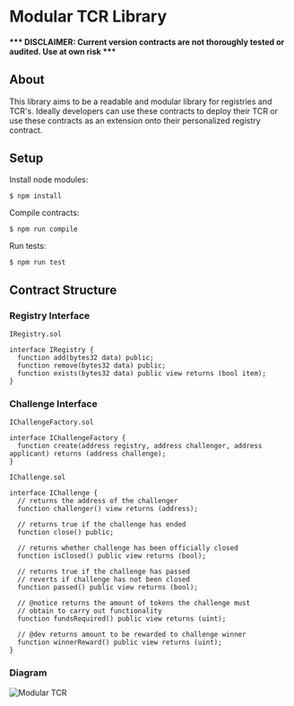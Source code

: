 # Modular TCR Library

#### *** DISCLAIMER: Current version contracts are not thoroughly tested or audited. Use at own risk ***

## About

This library aims to be a readable and modular library for registries and TCR's. Ideally developers can use these contracts to deploy their TCR or use these contracts as an extension onto their personalized registry contract.


## Setup
Install node modules:
```
$ npm install
```

Compile contracts:
```
$ npm run compile
```

Run tests:

```
$ npm run test
```


## Contract Structure

### Registry Interface

`IRegistry.sol `

```
interface IRegistry {
  function add(bytes32 data) public;
  function remove(bytes32 data) public;
  function exists(bytes32 data) public view returns (bool item);
}
```

### Challenge Interface
`IChallengeFactory.sol`

```
interface IChallengeFactory {
  function create(address registry, address challenger, address applicant) returns (address challenge);
}
```

`IChallenge.sol`

```
interface IChallenge {
  // returns the address of the challenger
  function challenger() view returns (address);

  // returns true if the challenge has ended
  function close() public;

  // returns whether challenge has been officially closed
  function isClosed() public view returns (bool);

  // returns true if the challenge has passed
  // reverts if challenge has not been closed
  function passed() public view returns (bool);

  // @notice returns the amount of tokens the challenge must
  // obtain to carry out functionality
  function fundsRequired() public view returns (uint);

  // @dev returns amount to be rewarded to challenge winner
  function winnerReward() public view returns (uint);
}
```

### Diagram
![Modular TCR](https://user-images.githubusercontent.com/5539720/45768348-a5134b00-bc0a-11e8-85f1-d41e9b476883.jpg)
